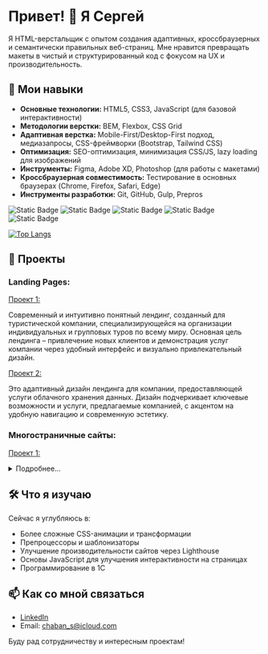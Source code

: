 # Привет! 👋 Я Сергей

Я HTML-верстальщик с опытом создания адаптивных, кроссбраузерных и семантически правильных веб-страниц. Мне нравится превращать макеты в чистый и структурированный код с фокусом на UX и производительность.

## 🔧 Мои навыки

- **Основные технологии:** HTML5, CSS3, JavaScript (для базовой интерактивности)
- **Методологии верстки:** BEM, Flexbox, CSS Grid
- **Адаптивная верстка:** Mobile-First/Desktop-First подход, медиазапросы, CSS-фреймворки (Bootstrap, Tailwind CSS)
- **Оптимизация:** SEO-оптимизация, минимизация CSS/JS, lazy loading для изображений
- **Инструменты:** Figma, Adobe XD, Photoshop (для работы с макетами)
- **Кроссбраузерная совместимость:** Тестирование в основных браузерах (Chrome, Firefox, Safari, Edge)
- **Инструменты разработки:** Git, GitHub, Gulp, Prepros

<img alt="Static Badge" src="https://img.shields.io/badge/JavaScript-yellow?logo=JavaScript&logoColor=white&label=%20"> <img alt="Static Badge" src="https://img.shields.io/badge/HTML-red?style=flat"> <img alt="Static Badge" src="https://img.shields.io/badge/%20%20%20-red?style=flat&logo=gulp&logoColor=red&labelColor=white&color=red">
<img alt="Static Badge" src="https://img.shields.io/badge/SASS-pink?style=flat"> <img alt="Static Badge" src="https://img.shields.io/badge/PYTHON-blue?style=flat&logo=python&labelColor=white">

[![Top Langs](https://github-readme-stats.vercel.app/api/top-langs/?username=ChabanSergii&layout=donut-vertical)](https://github.com/anuraghazra/github-readme-stats)

## 🚀 Проекты

### Landing Pages:
[Проект 1:](https://chabansergii.github.io/travel-agency-landing-page/)

<p>
 Современный и интуитивно понятный лендинг, созданный для туристической компании, специализирующейся на организации индивидуальных и групповых туров по всему миру. Основная цель лендинга – привлечение новых клиентов и демонстрация услуг компании через удобный интерфейс и визуально привлекательный  дизайн.
</p>

[Проект 2:](https://chabansergii.github.io/cloud-storage-company-landing-page/)

Это адаптивный дизайн лендинга для компании, предоставляющей услуги облачного хранения данных. Дизайн подчеркивает ключевые возможности и услуги, предлагаемые компанией, с акцентом на удобную навигацию и современную эстетику.

### Многостраничные сайты:
[Проект 1:](https://chabansergii.github.io/layout-of-multi-pages-restaurant-website/)
<details>
 <summary>
 Подробнее...
 </summary>
 <p>Этот проект представляет собой многостраничный сайт для ресторана, разработанный с использованием современных веб-технологий. Сайт предоставляет пользователям информацию о меню, услугах, акциях, расположении ресторана и позволяет бронировать столики онлайн. Основное внимание уделено удобству пользователя, адаптивному дизайну и быстрому взаимодействию с веб-интерфейсом.</p>
</details>

## 🛠️ Что я изучаю

Сейчас я углубляюсь в:
- Более сложные CSS-анимации и трансформации
- Препроцессоры и шаблонизаторы
- Улучшение производительности сайтов через Lighthouse
- Основы JavaScript для улучшения интерактивности на страницах
- Программирование в 1С

## 📫 Как со мной связаться

- [LinkedIn](https://www.linkedin.com/in/sergii-chaban-359052329/)
- Email: chaban_s@icloud.com
  
Буду рад сотрудничеству и интересным проектам!





